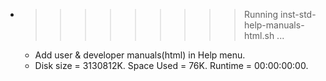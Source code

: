 * >>>>>>>>> Running inst-std-help-manuals-html.sh ...
  * Add user & developer manuals(html) in Help menu.
  * Disk size = 3130812K. Space Used = 76K. Runtime = 00:00:00:00.
